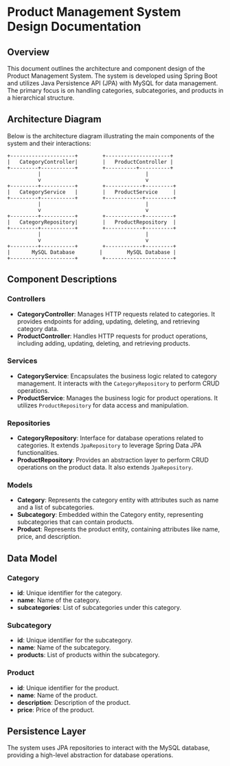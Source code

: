 # Product Management System Design Documentation

## Overview

This document outlines the architecture and component design of the Product Management System. The system is developed using Spring Boot and utilizes Java Persistence API (JPA) with MySQL for data management. The primary focus is on handling categories, subcategories, and products in a hierarchical structure.

## Architecture Diagram

Below is the architecture diagram illustrating the main components of the system and their interactions:

```plaintext
+---------------------+        +---------------------+
|   CategoryController|        |   ProductController |
+---------+-----------+        +----------+----------+
          |                                  |
          v                                  v
+---------+-----------+        +------------+---------+
|   CategoryService   |        |   ProductService     |
+---------+-----------+        +------------+---------+
          |                                  |
          v                                  v
+---------+-----------+        +------------+---------+
|   CategoryRepository|        |   ProductRepository  |
+---------+-----------+        +------------+---------+
          |                                  |
          v                                  v
+---------+-----------+        +------------+---------+
|       MySQL Database        |        MySQL Database |
+---------------------+        +----------------------+
```
## Component Descriptions
### Controllers

- **CategoryController**: Manages HTTP requests related to categories. It provides endpoints for adding, updating, deleting, and retrieving category data.
- **ProductController**: Handles HTTP requests for product operations, including adding, updating, deleting, and retrieving products.

### Services

- **CategoryService**: Encapsulates the business logic related to category management. It interacts with the `CategoryRepository` to perform CRUD operations.
- **ProductService**: Manages the business logic for product operations. It utilizes `ProductRepository` for data access and manipulation.

### Repositories

- **CategoryRepository**: Interface for database operations related to categories. It extends `JpaRepository` to leverage Spring Data JPA functionalities.
- **ProductRepository**: Provides an abstraction layer to perform CRUD operations on the product data. It also extends `JpaRepository`.

### Models

- **Category**: Represents the category entity with attributes such as name and a list of subcategories.
- **Subcategory**: Embedded within the Category entity, representing subcategories that can contain products.
- **Product**: Represents the product entity, containing attributes like name, price, and description.

## Data Model

### Category

- **id**: Unique identifier for the category.
- **name**: Name of the category.
- **subcategories**: List of subcategories under this category.

### Subcategory

- **id**: Unique identifier for the subcategory.
- **name**: Name of the subcategory.
- **products**: List of products within the subcategory.

### Product

- **id**: Unique identifier for the product.
- **name**: Name of the product.
- **description**: Description of the product.
- **price**: Price of the product.

## Persistence Layer

The system uses JPA repositories to interact with the MySQL database, providing a high-level abstraction for database operations.

